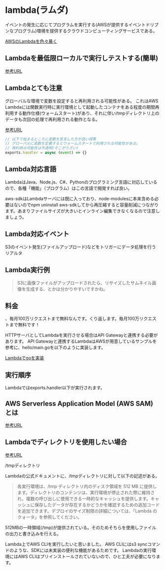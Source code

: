 # lambda(ラムダ)

イベントの発生に応じてプログラムを実行する(AWSが提供するイベントドリブンなプログラム)環境を提供するクラウドコンピューティングサービスである。

[AWSのLambdaを色々暴く](https://qiita.com/Keisuke69/items/9951a93fd711360a61c5)

## Lambdaを最低限ローカルで実行しテストする(簡単)

[参考URL](https://qiita.com/zaburo/items/d78a0a4462007e57d5d8)

## Lambdaとても注意

グローバルな環境で変数を設定すると再利用される可能性がある。
これはAWS Lambdaには関数実行時に実行環境として起動したコンテナをある程度の期間再利用する動作仕様(ウォームスタート)があり、それに伴い/tmpディレクトリ上のデータも次回の処理で再利用される動作となる。

[参考URL](https://qiita.com/r-wakatsuki/items/1cdb9493749dbc36bed2)

```js
// 以下で始まるところに変数を宣言した方が良い得策
// グローバルに変数を定義するとウォームスタートで利用される可能性がある。
// 再利用の可能性は不透明(そこがうざい)
exports.handler = async (event) => {}

```

## Lambda対応言語

LambdaはJava、Node.js、C#、Pythonのプログラミング言語に対応しているので、各種「機能」（プログラム）はこの言語で開発すれば良い。

aws-sdkはLambdaサーバには既に入っており、node-modulesに本来含める必要はないのでnpm uninstall aws-sdkしてから再圧縮すると容量削減につながります。あまりファイルサイズが大きいとインライン編集できなくなるので注意しましょう。

## Lambda対応イベント

S3のイベント発生(ファイルアップロード)などをトリガーにデータ処理を行う
リアルタ

## Lambda実行例

>S3に画像ファイルがアップロードされたら、リサイズしたサムネイル画像を生成する、とかは分かりやすいですかね。

## 料金

、毎月100万リクエストまで無料なんです。くり返します。毎月100万リクエストまで無料です！

HTTPサーバとしてLambdaを実行させる場合はAPI Gatewayと連携する必要があります。 API Gatewayと連携するLambdaはAWSが用意しているサンプルを参考に、hello/main.goを以下のように実装します。


[Lambdaでgoを実装](https://techblog.kiramex.com/entry/2020/01/23/173128)


## 実行順序

Lambdaではexports.handler以下が実行されます。


## AWS Serverless Application Model (AWS SAM) とは

[参考URL](https://docs.aws.amazon.com/ja_jp/serverless-application-model/latest/developerguide/what-is-sam.html)


## Lambdaでディレクトリを使用したい場合

[参考URL](https://cloud5.jp/lambda_tmp_directory/)

/tmpディレクトリ

Lambdaの公式ドキュメントに、/tmpディレクトリに対して以下の記述がある。

>各実行環境は、/tmp ディレクトリ内のディスク領域を 512 MB に提供します。ディレクトリのコンテンツは、実行環境が停止された際に維持され、複数の呼び出しに使用できる一時的なキャッシュを提供します。キャッシュに保存したデータが存在するかどうかを確認するための追加コードを追加できます。デプロイのサイズ制限の詳細については、「Lambda のクォータ」を参照してください。

512MBの一時領域(/tmp)が提供されている。そのためそちらを使用しファイルの出力と書き込みを行える。



Lambda上でAWS CLIを実行したいと思いました。 AWS CLIにはs3 syncコマンドのような、SDKには未実装の便利な機能があるためです。
Lambdaの実行環境にはAWS CLIはプリインストールされていないので、ひと工夫が必要になります。